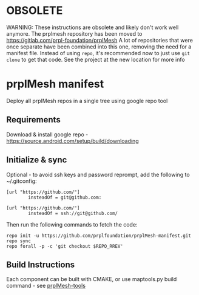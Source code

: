 # OBSOLETE

WARNING: These instructions are obsolete and likely don't work well anymore.
The prplmesh repository has been moved to https://gitlab.com/prpl-foundation/prplMesh
A lot of repositories that were once separate have been combined into this one, removing the need for a manifest file.
Instead of using `repo`, it's recommended now to just use `git clone` to get that code.
See the project at the new location for more info

# prplMesh manifest
Deploy all prplMesh repos in a single tree using google repo tool

## Requirements
Download & install google repo - https://source.android.com/setup/build/downloading

## Initialize & sync
Optional - to avoid ssh keys and password reprompt, add the following to ~/.gitconfig:
```
[url "https://github.com/"]
        insteadOf = git@github.com:

[url "https://github.com/"]
        insteadOf = ssh://git@github.com/

```
Then run the following commands to fetch the code:
```
repo init -u https://github.com/prplfoundation/prplMesh-manifest.git
repo sync
repo forall -p -c 'git checkout $REPO_RREV'
```

## Build Instructions
Each component can be built with CMAKE, or use maptools.py build command - see [prplMesh-tools](https://github.com/prplfoundation/prplMesh-tools)
